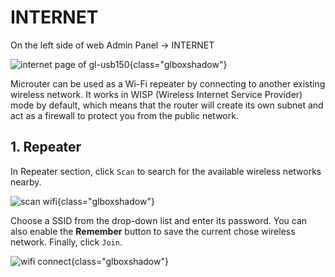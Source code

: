 # INTERNET

On the left side of web Admin Panel -> INTERNET

![internet page of gl-usb150](https://static.gl-inet.com/docs/en/3/setup/gl-usb150/internet/internet_page_gl-usb150.png){class="glboxshadow"}

Microuter can be used as a Wi-Fi repeater by connecting to another existing wireless network. It works in WISP (Wireless Internet Service Provider) mode by default, which means that the router will create its own subnet and act as a firewall to protect you from the public network.

## 1. Repeater

In Repeater section, click `Scan` to search for the available wireless networks nearby.

![scan wifi](https://static.gl-inet.com/docs/en/3/setup/share/internet/repeater_scan.png){class="glboxshadow"}

Choose a SSID from the drop-down list and enter its password. You can also enable the **Remember** button to save the current chose wireless network. Finally, click `Join`.

![wifi connect](https://static.gl-inet.com/docs/en/3/setup/share/internet/repeater_connect.png){class="glboxshadow"}
